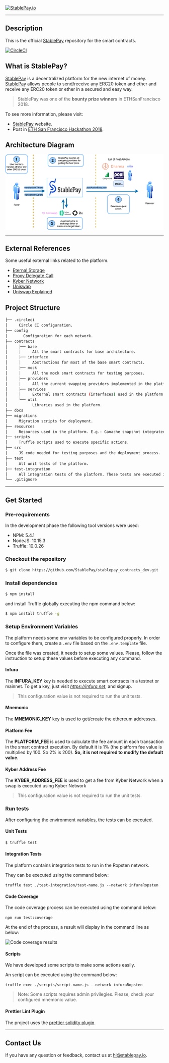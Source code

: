 [![StablePay.io](https://stablepay.io/static/twitter.jpg)](https://stablepay.io)

---
## Description

This is the official [StablePay](https://stablepay.io) repository for the smart contracts.

[![CircleCI](https://circleci.com/gh/StablePay/stablepay_contracts_dev.svg?style=svg&circle-token=acfb08abb88ef07bae7c052df5910d6df4c96745)](https://circleci.com/gh/StablePay/stablepay_contracts_dev)

## What is StablePay?

[StablePay](https://stablepay.io) is a decentralized platform for the new internet of money. [StablePay](https://stablepay.io) allows people to send/receive any ERC20 token and ether and receive any ERC20 token or ether in a secured and easy way.

> StablePay was one of the **bounty prize winners** in ETHSanFrancisco 2018.

To see more information, please visit:

* [StablePay](https://stablepay.io) website.
* Post in [ETH San Francisco Hackathon 2018](https://devpost.com/software/stablepay).

## Architecture Diagram

![diagram](./docs/images/architecture.png)

---

## External References

Some useful external links related to the platform.

* [Eternal Storage](https://fravoll.github.io/solidity-patterns/eternal_storage.html)
* [Proxy Delegate Call](https://fravoll.github.io/solidity-patterns/proxy_delegate.html)
* [Kyber Network](https://kyber.network/)
* [Uniswap](https://uniswap.io/)
* [Uniswap Explained](https://medium.com/@mika_49129/uniswap-and-value-capture-in-decentralised-exchange-protocols-b8df056eb95e)

## Project Structure

```bash
├── .circleci
│     Circle CI configuration.
├── config
│       Configuration for each network.
├── contracts
│     ├── base
│     │     All the smart contracts for base architecture.
│     ├── interface
│     │     Abstractions for most of the base smart contracts.
│     ├── mock
│     │     All the mock smart contracts for testing purposes.
│     ├── providers
│     │     All the current swapping providers implemented in the platform.
│     ├── services
│     │     External smart contracts (interfaces) used in the platform.
│     └── util
│           Libraries used in the platform.
├── docs
├── migrations
│     Migration scripts for deployment.
├── resources
│     Resources used in the platform. E.g.: Ganache snapshot integrated with StablePay and KyberNetwork.
├── scripts
│     Truffle scripts used to execute specific actions.
├── src
│     JS code needed for testing purposes and the deployment process.
├── test
│     All unit tests of the platform.
├── test-integration
│     All integration tests of the platform. These tests are executed in Ropsten.
└── .gitignore
```

---

## Get Started

### Pre-requirements

In the development phase the following tool versions were used:

* NPM: 5.4.1
* NodeJS: 10.15.3
* Truffle: 10.0.26

### Checkout the repository

```sh
$ git clone https://github.com/StablePay/stablepay_contracts_dev.git
```

### Install dependencies

```sh
$ npm install
```
and install Truffle globally executing the npm command below:
```sh
$ npm install truffle -g
```

### Setup Environment Variables

The platform needs some env variables to be configured properly. In order to configure them, create a `.env` file based on the `.env.template` file.

Once the file was created, it needs to setup some values. Please, follow the instruction to setup these values before executing any command.

#### Infura

The **INFURA_KEY** key is needed to execute smart contracts in a testnet or mainnet. To get a key, just visit *https://infura.net*, and signup.

> This configuration value is not required to run the unit tests.

#### Mnemonic

 The **MNEMONIC_KEY** key is used to get/create the ethereum addresses.

#### Platform Fee

The **PLATFORM_FEE** is used to calculate the fee amount in each transaction in the smart contract execution. By default it is 1% (the platform fee value is multiplied by 100. So 2% is 200). **So, it is not required to modify the default value.**

#### Kyber Address Fee

The **KYBER_ADDRESS_FEE** is used to get a fee from Kyber Network when a swap is executed using Kyber Network

> This configuration value is not required to run the unit tests.

### Run tests

After configuring the environment variables, the tests can be executed.

#### Unit Tests

```sh
$ truffle test
```

#### Integration Tests

The platform contains integration tests to run in the Ropsten network.

They can be executed using the command below:

```truffle test ./test-integration/test-name.js --network infuraRopsten```

#### Code Coverage

The code coverage process can be executed using the command below:

```npm run test:coverage```

At the end of the process, a result will display in the command line as below:

![Code coverage results](./docs/images/code_coverage_results.png)

#### Scripts

We have developed some scripts to make some actions easily.

An script can be executed using the command below:

```truffle exec ./scripts/script-name.js --network infuraRopsten```

> Note: Some scripts requires admin privilegies. Please, check your configured mnemonic value.

#### Prettier Lint Plugin

The project uses the [prettier solidity plugin](https://github.com/prettier-solidity/prettier-plugin-solidity).

---

## Contact Us

If you have any question or feedback, contact us at hi@stablepay.io.
